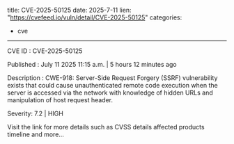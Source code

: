  
title: CVE-2025-50125
date: 2025-7-11
lien: "https://cvefeed.io/vuln/detail/CVE-2025-50125"
categories:
  - cve
---

CVE ID : CVE-2025-50125

Published :  July 11
2025
11:15 a.m. | 5 hours
12 minutes ago

Description : CWE-918: Server-Side Request Forgery (SSRF) vulnerability exists that could cause unauthenticated remote
code execution when the server is accessed via the network with knowledge of hidden URLs and manipulation
of host request header.

Severity: 7.2 | HIGH

Visit the link for more details
such as CVSS details
affected products
timeline
and more...
